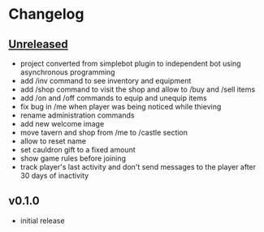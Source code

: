 # Changelog

## [Unreleased]

- project converted from simplebot plugin to independent bot using asynchronous programming
- add /inv command to see inventory and equipment
- add /shop command to visit the shop and allow to /buy and /sell items
- add /on and /off commands to equip and unequip items
- fix bug in /me when player was being noticed while thieving
- rename administration commands
- add new welcome image
- move tavern and shop from /me to /castle section
- allow to reset name
- set cauldron gift to a fixed amount
- show game rules before joining
- track player's last activity and don't send messages to the player after 30 days of inactivity

## v0.1.0

- initial release


[Unreleased]: https://github.com/adbenitez/deltaland/compare/v0.1.0...HEAD
